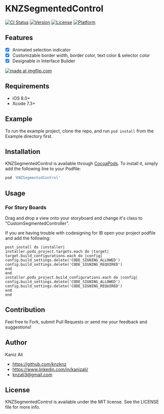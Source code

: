 # KNZSegmentedControl

[![CI Status](https://img.shields.io/travis/knzknz/KNZSegmentedControl.svg?style=flat)](https://travis-ci.org/knzknz/KNZSegmentedControl)
[![Version](https://img.shields.io/cocoapods/v/KNZSegmentedControl.svg?style=flat)](https://cocoapods.org/pods/KNZSegmentedControl)
[![License](https://img.shields.io/cocoapods/l/KNZSegmentedControl.svg?style=flat)](https://cocoapods.org/pods/KNZSegmentedControl)
[![Platform](https://img.shields.io/cocoapods/p/KNZSegmentedControl.svg?style=flat)](https://cocoapods.org/pods/KNZSegmentedControl)

## Features

- [x] Animated selection indicator
- [x] Customizable border width, border color, text color & selector color
- [x] Designable in Interface Builder

<a href="https://imgflip.com/gif/2eujbm"><img src="https://i.imgflip.com/2eujbm.gif" title="made at imgflip.com"/></a>

## Requirements

* iOS 8.0+
* Xcode 7.3+

## Example

To run the example project, clone the repo, and run `pod install` from the Example directory first.

## Installation

KNZSegmentedControl is available through [CocoaPods](https://cocoapods.org). To install
it, simply add the following line to your Podfile:

```ruby
pod 'KNZSegmentedControl'
```

## Usage

### For Story Boards

Drag and drop a view onto your storyboard and change it's class to "CustomSegmentedController". 

If you are having trouble with codesigning for IB open your project podfile and add the following:
```
post_install do |installer|
installer.pods_project.targets.each do |target|
target.build_configurations.each do |config|
config.build_settings.delete('CODE_SIGNING_ALLOWED')
config.build_settings.delete('CODE_SIGNING_REQUIRED')
end
end
installer.pods_project.build_configurations.each do |config|
config.build_settings.delete('CODE_SIGNING_ALLOWED')
config.build_settings.delete('CODE_SIGNING_REQUIRED')
end
end
```

## Contribution

Feel free to Fork, submit Pull Requests or send me your feedback and suggestions!

## Author
Kaniz Ali

* https://github.com/knzknz
* https://www.linkedin.com/in/kanizali/
* knzali3@gmail.com

## License

KNZSegmentedControl is available under the MIT license. See the LICENSE file for more info.
